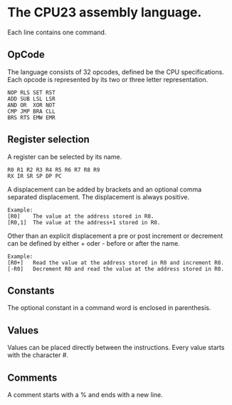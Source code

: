 

The CPU23 assembly language.
============================

Each line contains one command.


OpCode
------

The language consists of 32 opcodes, defined be the CPU specifications.
Each opcode is represented by its two or three letter representation.

	NOP RLS SET RST
	ADD SUB	LSL LSR 
	AND OR 	XOR NOT 
	CMP JMP BRA CLL 
	BRS RTS EMW EMR 

Register selection	
------------------

A register can be selected by its name.

	R0 R1 R2 R3 R4 R5 R6 R7 R8 R9
	RX IR SR SP DP PC

A displacement can be added by brackets and an optional comma separated 
displacement. The displacement is always positive.

	Example: 
	[R0]	The value at the address stored in R0.
	[R0,1]	The value at the address+1 stored in R0.

Other than an explicit displacement a pre or post increment or decrement can be 
defined by either + oder - before or after the name.

	Example:
	[R0+]	Read the value at the address stored in R0 and increment R0.
	[-R0]	Decrement R0 and read the value at the address stored in R0.
	
	
Constants
---------

The optional constant in a command word is enclosed in parenthesis.

Values
------

Values can be placed directly between the instructions.
Every value starts with the character #.

Comments
--------

A comment starts with a % and ends with a new line.








